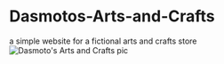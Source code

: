 # Dasmotos-Arts-and-Crafts
a simple website for a fictional arts and crafts store
![Dasmoto's Arts and Crafts pic](https://user-images.githubusercontent.com/37484722/167414731-4dfffefc-9fe3-4a5b-bdd2-46053221c244.JPG)
